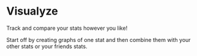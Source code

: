 # Visualyze

Track and compare your stats however you like!

Start off by creating graphs of one stat and then combine them with your other stats or your friends stats.
